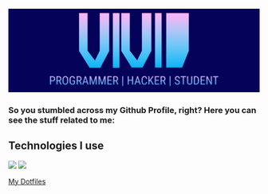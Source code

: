![GitHub Logo](/header3.png)
### So you stumbled across my Github Profile, right? Here you can see the stuff related to me:

## Technologies I use
<img src="https://img.shields.io/static/v1?label=OS&message=Linux,%20macOS&color=4191B3&logoColor=FCAD51&labelColor=51C9FC&style=for-the-badge&logo=archlinux"></img>
<img src="https://img.shields.io/static/v1?label=Distro&message=Arch&color=blue&style=for-the-badge"></img>


<a href="https://github.com/vividsystem/dotfiles">My Dotfiles</a>
